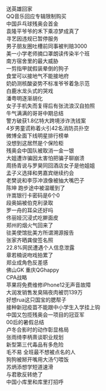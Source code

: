 送英雄回家  
QQ音乐回应专辑限制购买  
中国乒乓球残奥会首金  
袁隆平爷爷的禾下乘凉梦成真了  
寻艺因违规已暂停服务  
男子朋友圈吐槽前同事被判赔3000  
美一小学老师摘口罩朗读传染半个班  
南方宿舍里的最大威胁  
一剪指甲就假装晕倒的狗子  
食堂可以接地气不能接地府  
奶奶测核酸姿势不标准爷爷着急示范  
白鹿水龙头式的哭戏  
潘粤明逐渐胡化  
女子手机失而复得后有张流浪汉自拍照  
牛气满满的哥哥中期总结  
警方破获1.8亿特大跨境涉诈洗钱案  
4岁男童谎称着火引42名消防员扑空  
微博全面下线明星排行榜单  
没想到这居然是个保险柜  
残奥会中国队被取消一金一银  
大姐遭诈骗因太害怕把骗子聊崩溃  
周扬青说与罗昊同回酒店女子是他姐姐  
孟子义选择和男嘉宾继续约会  
老樊说和李莎冲浪像被抽大嘴巴子  
陈坤 跑步途中被温暖到了  
许嵩银行卡密码是6个0  
段奥娟被伯克利录取  
罗一舟的耳朵还好吗  
佟丽娅沉浸式吃擀面皮  
郑州的烟火气回来了  
驻美使馆批美方所谓溯源报告  
张家齐晒龚俊签名照  
22.8%网民遭遇个人信息泄露  
章若楠说吻戏拍累了  
郑业成角色反差感  
佛山GK 重庆QGhappy  
CPA战略  
苹果将免费维修iPhone12无声音故障  
大润发销售发臭隔夜肉被罚139万  
好想rua这只国宝的腮帮子  
接种新冠疫苗不能跟中小学生入学挂上钩  
中国又包揽残奥会一项目的冠亚军  
00后的暑假总结  
卢冬合影时的动作彰显格局  
张雨绮李柄熹谈职业规划  
新型第三代毒品有多危险  
毛不易 全班最不想被点名的人  
狗狗被掰开嘴用大汤勺喂饭  
苏炳添想学短道速滑  
与君歌反转绝了  
中国小库里和库里打招呼  
